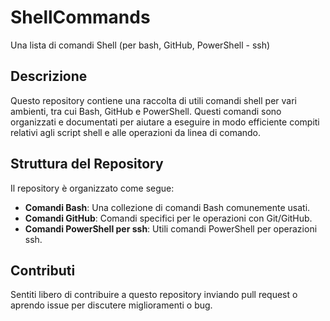 # ShellCommands

Una lista di comandi Shell (per bash, GitHub, PowerShell - ssh)

## Descrizione

Questo repository contiene una raccolta di utili comandi shell per vari ambienti, tra cui Bash, GitHub e PowerShell. Questi comandi sono organizzati e documentati per aiutare a eseguire in modo efficiente compiti relativi agli script shell e alle operazioni da linea di comando.

## Struttura del Repository

Il repository è organizzato come segue:

- **Comandi Bash**: Una collezione di comandi Bash comunemente usati.
- **Comandi GitHub**: Comandi specifici per le operazioni con Git/GitHub.
- **Comandi PowerShell per ssh**: Utili comandi PowerShell per operazioni ssh.
  
## Contributi

Sentiti libero di contribuire a questo repository inviando pull request o aprendo issue per discutere miglioramenti o bug.
